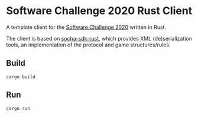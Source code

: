 # Software Challenge 2020 Rust Client
A template client for the [Software Challenge 2020](https://www.software-challenge.de) written in Rust.

The client is based on [socha-sdk-rust](https://github.com/fwcd/socha-sdk-rust), which provides XML (de)serialization tools, an implementation of the protocol and game structures/rules.

## Build
`cargo build`

## Run
`cargo run`
